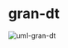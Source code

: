 # gran-dt

![uml-gran-dt](https://github.com/user-attachments/assets/3dec955a-821c-4421-bfe1-558b9e27d7e4)
